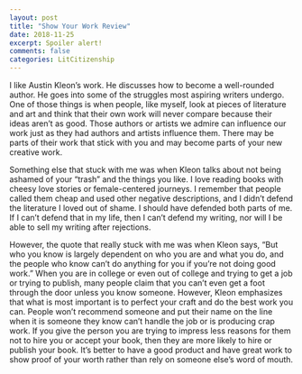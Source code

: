 ```yaml
---
layout: post
title: "Show Your Work Review"
date: 2018-11-25
excerpt: Spoiler alert!
comments: false
categories: LitCitizenship
---
```

I like Austin Kleon’s work. He discusses how to become a well-rounded author. He goes into some of the struggles most aspiring writers undergo. One of those things is when people, like myself, look at pieces of literature and art and think that their own work will never compare because their ideas aren’t as good. Those authors or artists we admire can influence our work just as they had authors and artists influence them. There may be parts of their work that stick with you and may become parts of your new creative work.

Something else that stuck with me was when Kleon talks about not being ashamed of your “trash” and the things you like. I love reading books with cheesy love stories or female-centered journeys. I remember that people called them cheap and used other negative descriptions, and I didn’t defend the literature I loved out of shame. I should have defended both parts of me. If I can’t defend that in my life, then I can’t defend my writing, nor will I be able to sell my writing after rejections.

However, the quote that really stuck with me was when Kleon says, “But who you know is largely dependent on who you are and what you do, and the people who know can’t do anything for you if you’re not doing good work.” When you are in college or even out of college and trying to get a job or trying to publish, many people claim that you can’t even get a foot through the door unless you know someone. However, Kleon emphasizes that what is most important is to perfect your craft and do the best work you can. People won’t recommend someone and put their name on the line when it is someone they know can’t handle the job or is producing crap work. If you give the person you are trying to impress less reasons for them not to hire you or accept your book, then they are more likely to hire or publish your book. It’s better to have a good product and have great work to show proof of your worth rather than rely on someone else’s word of mouth.
